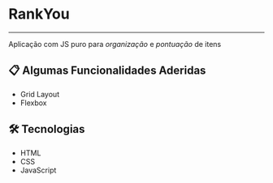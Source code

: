# RankYou
---
Aplicação com JS puro para *organização* e *pontuação* de itens

## 📋 Algumas Funcionalidades Aderidas
- Grid Layout
- Flexbox

## 🛠 Tecnologias
- HTML
- CSS
- JavaScript
